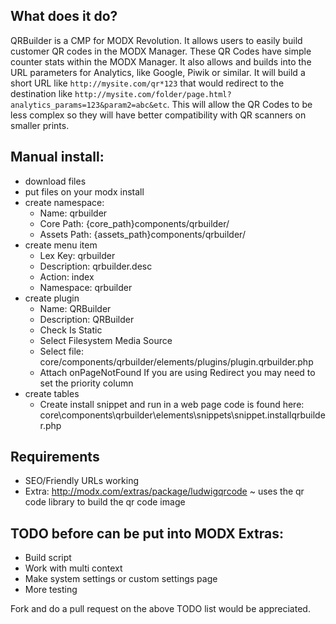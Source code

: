 ## What does it do?
QRBuilder is a CMP for MODX Revolution. It allows users to easily build customer QR codes in the MODX Manager. 
These QR Codes have simple counter stats within the MODX Manager. It also allows and builds into the URL parameters 
for Analytics, like Google, Piwik or similar. It will build a short URL like `http://mysite.com/qr*123` that would 
redirect to the destination like `http://mysite.com/folder/page.html?analytics_params=123&param2=abc&etc`. This will allow the 
QR Codes to be less complex so they will have better compatibility with QR scanners on smaller prints. 

## Manual install:
 - download files
 - put files on your modx install
 - create namespace:
      - Name: qrbuilder
      - Core Path: {core_path}components/qrbuilder/
      - Assets Path: {assets_path}components/qrbuilder/
 - create menu item
      - Lex Key: qrbuilder
      - Description: qrbuilder.desc
      - Action: index
      - Namespace: qrbuilder
 - create plugin
      - Name: QRBuilder
      - Description: QRBuilder
      - Check Is Static
      - Select Filesystem Media Source
      - Select file: core/components/qrbuilder/elements/plugins/plugin.qrbuilder.php
      - Attach onPageNotFound
        If you are using Redirect you may need to set the priority column
 - create tables
      - Create install snippet and run in a web page code is found here: core\components\qrbuilder\elements\snippets\snippet.installqrbuilder.php
    
## Requirements
 - SEO/Friendly URLs working
 - Extra: http://modx.com/extras/package/ludwigqrcode ~ uses the qr code library to build the qr code image

## TODO before can be put into MODX Extras:
 - Build script
 - Work with multi context
 - Make system settings or custom settings page
 - More testing

Fork and do a pull request on the above TODO list would be appreciated.
